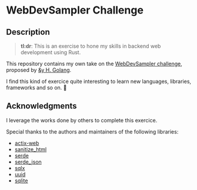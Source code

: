 # WebDevSampler Challenge

## Description

> **tl:dr**: This is an exercise to hone my skills in backend web development using Rust.

This repository contains my own take on the [WebDevSampler challenge](https://dev.to/andyhaskell/introducing-the-webdevsampler-challenge-answers-in-go-5cmh), proposed by [&y H. Golang](https://twitter.com/AndyHaskell2013).

I find this kind of exercice quite interesting to learn new languages, libraries, frameworks and so on. 🙂

## Acknowledgments

I leverage the works done by others to complete this exercice.

Special thanks to the authors and maintainers of the following libraries:

- [actix-web](https://github.com/actix/actix-web)
- [sanitize_html](https://github.com/andy128k/sanitize-html-rs)
- [serde](https://github.com/serde-rs/serde)
- [serde_json](https://github.com/serde-rs/json)
- [sqlx](https://github.com/launchbadge/sqlx)
- [uuid](https://github.com/uuid-rs/uuid)
- [sqlite](https://www.sqlite.org/index.html)
